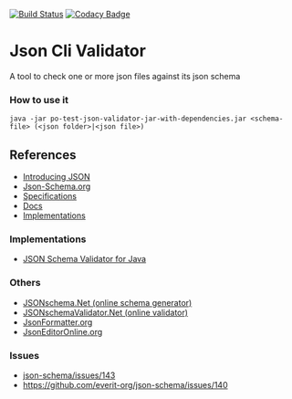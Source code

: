 [![Build Status](https://travis-ci.org/iubar/po-test-json-validator.svg?branch=master)](https://travis-ci.org/iubar/po-test-json-validator) [![Codacy Badge](https://api.codacy.com/project/badge/Grade/629e2af7ae1e4f839dbb560fd3e32aa2)](https://www.codacy.com/app/Iubar/po-test-json-validator?utm_source=github.com&amp;utm_medium=referral&amp;utm_content=iubar/po-test-json-validator&amp;utm_campaign=Badge_Grade)

# Json Cli Validator
A tool to check one or more json files against its json schema

### How to use it
    java -jar po-test-json-validator-jar-with-dependencies.jar <schema-file> (<json folder>|<json file>)

## References
- [Introducing JSON](http://www.json.org/json-it.html)
- [Json-Schema.org](https://json-schema.org)
- [Specifications](http://json-schema.org/specification-links.html) 
- [Docs](https://json-schema.org/understanding-json-schema/)
- [Implementations](http://json-schema.org/implementations.html)

### Implementations
- [JSON Schema Validator for Java](https://github.com/everit-org/json-schema)

### Others
- [JSONschema.Net (online schema generator)](https://jsonschema.net)
- [JSONschemaValidator.Net (online validator)](https://www.jsonschemavalidator.net)
- [JsonFormatter.org](https://jsonformatter.org/json-editor)
- [JsonEditorOnline.org](https://jsoneditoronline.org)

### Issues

- [json-schema/issues/143](https://github.com/everit-org/json-schema/issues/143)
- https://github.com/everit-org/json-schema/issues/140
